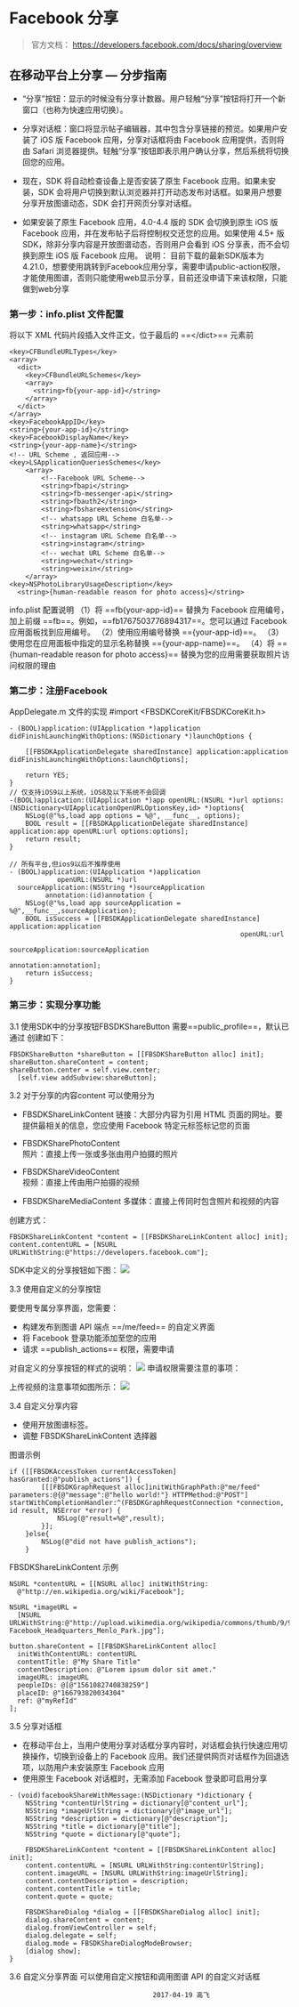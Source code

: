 
# Facebook 分享

> 官方文档： https://developers.facebook.com/docs/sharing/overview

## 在移动平台上分享 — 分步指南

* “分享”按钮：显示的时候没有分享计数器。用户轻触“分享”按钮将打开一个新窗口（也称为快速应用切换）。
* 分享对话框：窗口将显示帖子编辑器，其中包含分享链接的预览。如果用户安装了 iOS 版 Facebook 应用，分享对话框将由 Facebook 应用提供，否则将由 Safari 浏览器提供。轻触“分享”按钮即表示用户确认分享，然后系统将切换回您的应用。
* 现在，SDK 将自动检查设备上是否安装了原生 Facebook 应用。如果未安装，SDK 会将用户切换到默认浏览器并打开动态发布对话框。如果用户想要分享开放图谱动态，SDK 会打开网页分享对话框。

* 如果安装了原生 Facebook 应用，4.0-4.4 版的 SDK 会切换到原生 iOS 版 Facebook 应用，并在发布帖子后将控制权交还您的应用。如果使用 4.5+ 版 SDK，除非分享内容是开放图谱动态，否则用户会看到 iOS 分享表，而不会切换到原生 iOS 版 Facebook 应用。
说明：
目前下载的最新SDK版本为4.21.0，想要使用跳转到Facebook应用分享，需要申请public-action权限，才能使用图谱，否则只能使用web显示分享，目前还没申请下来该权限，只能做到web分享

### 第一步：info.plist 文件配置
将以下 XML 代码片段插入文件正文，位于最后的 ==\</dict>== 元素前


```
<key>CFBundleURLTypes</key>
<array>
  <dict>
    <key>CFBundleURLSchemes</key>
    <array>
      <string>fb{your-app-id}</string>
    </array>
  </dict>
</array>
<key>FacebookAppID</key>
<string>{your-app-id}</string>
<key>FacebookDisplayName</key>
<string>{your-app-name}</string>
<!-- URL Scheme , 返回应用-->
<key>LSApplicationQueriesSchemes</key>
	<array>
        <!--Facebook URL Scheme-->
		<string>fbapi</string>
		<string>fb-messenger-api</string>
		<string>fbauth2</string>
		<string>fbshareextension</string>
        <!-- whatsapp URL Scheme 白名单-->
		<string>whatsapp</string>
        <!-- instagram URL Scheme 白名单-->
		<string>instagram</string>
        <!-- wechat URL Scheme 白名单-->
		<string>wechat</string>
		<string>weixin</string>
	</array>
<key>NSPhotoLibraryUsageDescription</key>
  <string>{human-readable reason for photo access}</string>
```
info.plist 配置说明
（1）将 ==fb{your-app-id}== 替换为 Facebook 应用编号，加上前缀 ==fb==。例如，==fb1767503776894317==。您可以通过 Facebook 应用面板找到应用编号。
（2）使用应用编号替换 =={your-app-id}==。
（3）使用您在应用面板中指定的显示名称替换 =={your-app-name}==。
（4）将 =={human-readable reason for photo access}== 替换为您的应用需要获取照片访问权限的理由
### 第二步：注册Facebook
AppDelegate.m 文件的实现
\#import \<FBSDKCoreKit/FBSDKCoreKit.h>


```
- (BOOL)application:(UIApplication *)application didFinishLaunchingWithOptions:(NSDictionary *)launchOptions {
    
    [[FBSDKApplicationDelegate sharedInstance] application:application didFinishLaunchingWithOptions:launchOptions];
    
    return YES;
}
// 仅支持iOS9以上系统，iOS8及以下系统不会回调
-(BOOL)application:(UIApplication *)app openURL:(NSURL *)url options:(NSDictionary<UIApplicationOpenURLOptionsKey,id> *)options{
    NSLog(@"%s,load app options = %@", __func__, options);
    BOOL result = [[FBSDKApplicationDelegate sharedInstance] application:app openURL:url options:options];
    return result;
}

// 所有平台,但ios9以后不推荐使用
- (BOOL)application:(UIApplication *)application
            openURL:(NSURL *)url
  sourceApplication:(NSString *)sourceApplication
         annotation:(id)annotation {
    NSLog(@"%s,load app sourceApplication = %@",__func__,sourceApplication);
    BOOL isSuccess = [[FBSDKApplicationDelegate sharedInstance] application:application
                                                          openURL:url
                                                sourceApplication:sourceApplication
                                                       annotation:annotation];
    return isSuccess;
}

```


### 第三步：实现分享功能

3.1 使用SDK中的分享按钮FBSDKShareButton
需要==public_profile==，默认已通过
创建如下：

```
FBSDKShareButton *shareButton = [[FBSDKShareButton alloc] init];
shareButton.shareContent = content;  
shareButton.center = self.view.center;
  [self.view addSubview:shareButton];

```
3.2 对于分享的内容content 可以使用分为

* FBSDKShareLinkContent 
链接：大部分内容为引用 HTML 页面的网址。要提供最相关的信息，您应使用 Facebook 特定元标签标记您的页面
 
* FBSDKSharePhotoContent  
照片：直接上传一张或多张由用户拍摄的照片 

* FBSDKShareVideoContent  
视频：直接上传由用户拍摄的视频  

* FBSDKShareMediaContent
多媒体：直接上传同时包含照片和视频的内容

创建方式：

```
FBSDKShareLinkContent *content = [[FBSDKShareLinkContent alloc] init];
content.contentURL = [NSURL URLWithString:@"https://developers.facebook.com"];
```

SDK中定义的分享按钮如下图：
![](/img/in-post/media/14925152141994/14925202210363.jpg)



3.3 使用自定义的分享按钮

要使用专属分享界面，您需要：

* 构建发布到图谱 API 端点 ==/me/feed== 的自定义界面
* 将 Facebook 登录功能添加至您的应用
* 请求 ==publish_actions== 权限，需要申请

对自定义的分享按钮的样式的说明：
![](/img/in-post/media/14925152141994/14925198369392.jpg)
申请权限需要注意的事项：

上传视频的注意事项如图所示：
![](/img/in-post/media/14925152141994/14925722696364.jpg)


3.4 自定义分享内容

* 使用开放图谱标签。
* 调整 FBSDKShareLinkContent 选择器

图谱示例


```
if ([[FBSDKAccessToken currentAccessToken] hasGranted:@"publish_actions"]) {
        [[[FBSDKGraphRequest alloc]initWithGraphPath:@"me/feed" parameters:@{@"message":@"hello world!"} HTTPMethod:@"POST"] startWithCompletionHandler:^(FBSDKGraphRequestConnection *connection, id result, NSError *error) {
            NSLog(@"result=%@",result);
        }];
    }else{
        NSLog(@"did not have publish_actions");
    }
```



FBSDKShareLinkContent 示例

```
NSURL *contentURL = [[NSURL alloc] initWithString:
  @"http://en.wikipedia.org/wiki/Facebook"];

NSURL *imageURL = 
  [NSURL URLWithString:@"http://upload.wikimedia.org/wikipedia/commons/thumb/9/95/Facebook_Headquarters_Menlo_Park.jpg/2880px-Facebook_Headquarters_Menlo_Park.jpg"];
  
button.shareContent = [[FBSDKShareLinkContent alloc]
  initWithContentURL: contentURL
  contentTitle: @"My Share Title"
  contentDescription: @"Lorem ipsum dolor sit amet."
  imageURL: imageURL
  peopleIDs: @[@"1561082740838259"]
  placeID: @"166793820034304"
  ref: @"myRefId"
];

```
3.5 分享对话框

* 在移动平台上，当用户使用分享对话框分享内容时，对话框会执行快速应用切换操作，切换到设备上的 Facebook 应用。我们还提供网页对话框作为回退选项，以防用户未安装原生 Facebook 应用
* 使用原生 Facebook 对话框时，无需添加 Facebook 登录即可启用分享

```
- (void)facebookShareWithMessage:(NSDictionary *)dictionary {
    NSString *contentUrlString = dictionary[@"content_url"];
    NSString *imageUrlString = dictionary[@"image_url"];
    NSString *description = dictionary[@"description"];
    NSString *title = dictionary[@"title"];
    NSString *quote = dictionary[@"quote"];
    
    FBSDKShareLinkContent *content = [[FBSDKShareLinkContent alloc] init];
    content.contentURL = [NSURL URLWithString:contentUrlString];
    content.imageURL = [NSURL URLWithString:imageUrlString];
    content.contentDescription = description;
    content.contentTitle = title;
    content.quote = quote;
    
    FBSDKShareDialog *dialog = [[FBSDKShareDialog alloc] init];
    dialog.shareContent = content;
    dialog.fromViewController = self;
    dialog.delegate = self;
    dialog.mode = FBSDKShareDialogModeBrowser;
    [dialog show];
}
```

3.6 自定义分享界面
可以使用自定义按钮和调用图谱 API 的自定义对话框



                                        2017-04-19 高飞


